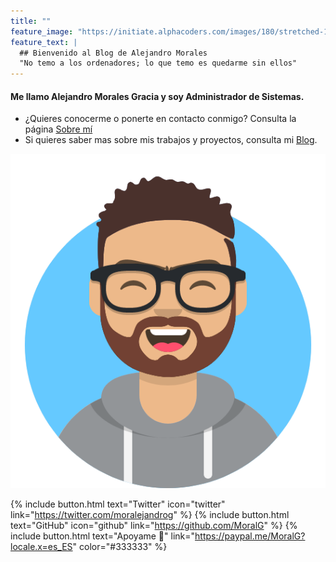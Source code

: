 ```yaml
---
title: ""
feature_image: "https://initiate.alphacoders.com/images/180/stretched-1920-1080-180978.png?8870"
feature_text: |
  ## Bienvenido al Blog de Alejandro Morales
  "No temo a los ordenadores; lo que temo es quedarme sin ellos"
---
```



#### Me llamo Alejandro Morales Gracia y soy Administrador de Sistemas.

* ¿Quieres conocerme o ponerte en contacto conmigo? Consulta la página [Sobre mí](/elements/)
* Si quieres saber mas sobre mis trabajos y proyectos, consulta mi [Blog](/blog/).

![ICONO](/assets/logos/Avatar.png)

{% include button.html text="Twitter" icon="twitter" link="https://twitter.com/moralejandrog" %} {% include button.html text="GitHub" icon="github" link="https://github.com/MoralG" %} {% include button.html text="Apoyame 💸" link="https://paypal.me/MoralG?locale.x=es_ES" color="#333333" %}